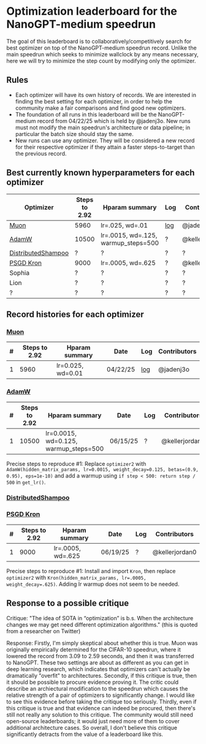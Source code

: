 # Optimization leaderboard for the NanoGPT-medium speedrun

The goal of this leaderboard is to collaboratively/competitively search for best optimizer on top of the NanoGPT-medium speedrun record. Unlike the main speedrun which seeks to minimize wallclock by any means necessary, here we will try to minimize the step count by modifying only the optimizer.

## Rules

- Each optimizer will have its own history of records. We are interested in finding the best setting for each optimizer, in order to help the community make a fair comparisons and find good new optimizers.
- The foundation of all runs in this leaderboard will be the NanoGPT-medium record from 04/22/25 which is held by @jadenj3o. New runs must not modify the main speedrun's architecture or data pipeline; in particular the batch size should stay the same.
- New runs can use any optimizer. They will be considered a new record for their respective optimizer if they attain a faster steps-to-target than the previous record.

## Best currently known hyperparameters for each optimizer

| Optimizer | Steps to 2.92 | Hparam summary | Log | Contributors |
| - | - | - | - | - |
| [Muon](https://kellerjordan.github.io/posts/muon/) | 5960 | lr=.025, wd=.01 | [log](075_640429f2-e726-4e83-aa27-684626239ffc.txt) | @jadenj30 |
| [AdamW](https://arxiv.org/abs/1711.05101) | 10500 | lr=.0015, wd=.125, warmup_steps=500 | ? | @kellerjordan0 |
| [DistributedShampoo](https://github.com/facebookresearch/optimizers/tree/main/distributed_shampoo) | ? | ? | ? | ? | ? |
| [PSGD Kron](https://github.com/evanatyourservice/kron_torch) | 9000 | lr=.0005, wd=.625 | ? | @kellerjordan0 |
| Sophia | ? | ? | ? | ? |
| Lion | ? | ? | ? | ? |
| ? | ? | ? | ? | ? |


## Record histories for each optimizer

### [Muon](https://kellerjordan.github.io/posts/muon/)

| # | Steps to 2.92 | Hparam summary | Date | Log | Contributors |
| - | - | - | - | - | - |
| 1 | 5960 | lr=0.025, wd=0.01 | 04/22/25 | [log](075_640429f2-e726-4e83-aa27-684626239ffc.txt) | @jadenj3o |

### [AdamW](https://arxiv.org/abs/1711.05101)

| # | Steps to 2.92 | Hparam summary | Date | Log | Contributors |
| - | - | - | - | - | - |
| 1 | 10500 | lr=0.0015, wd=0.125, warmup_steps=500 | 06/15/25 | ? | @kellerjordan0 |

Precise steps to reproduce #1: Replace `optimizer2` with `AdamW(hidden_matrix_params, lr=0.0015, weight_decay=0.125, betas=(0.9, 0.95), eps=1e-10)`
and add a warmup using `if step < 500: return step / 500` in `get_lr()`.

### [DistributedShampoo](https://github.com/facebookresearch/optimizers/tree/main/distributed_shampoo)

### [PSGD Kron](https://github.com/evanatyourservice/kron_torch)

| # | Steps to 2.92 | Hparam summary | Date | Log | Contributors |
| - | - | - | - | - | - |
| 1 | 9000 | lr=.0005, wd=.625 | 06/19/25 | ? | @kellerjordan0 |

Precise steps to reproduce #1: Install and import `Kron`, then replace `optimizer2` with `Kron(hidden_matrix_params, lr=.0005, weight_decay=.625)`. Adding lr warmup does not seem to be needed.

## Response to a possible critique

Critique: "The idea of SOTA in “optimization” is b.s. When the architecture changes we may get need different optimization algorithms." (this is quoted from a researcher on Twitter)

Response: Firstly, I'm simply skeptical about whether this is true. Muon was originally empirically determined for the CIFAR-10 speedrun, where it lowered the record from 3.09 to 2.59 seconds, and then it was transferred to NanoGPT. These two settings are about as different as you can get in deep learning research, which indicates that optimizers can't actually be dramatically "overfit" to architectures. Secondly, if this critique is true, then it should be possible to procure evidence proving it. The critic could describe an archiectural modification to the speedrun which causes the relative strength of a pair of optimizers to significantly change. I would like to see this evidence before taking the critique too seriously. Thirdly, even if this critique is true and that evidence can indeed be procured, then there's still not really any solution to this critique. The community would still need open-source leaderboards; it would just need more of them to cover additional architecture cases. So overall, I don't believe this critique significantly detracts from the value of a leaderboard like this.
